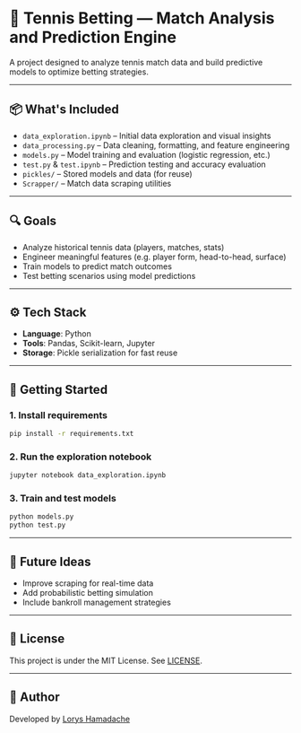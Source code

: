 # 🎾 Tennis Betting — Match Analysis and Prediction Engine

A project designed to analyze tennis match data and build predictive models to optimize betting strategies.

---

## 📦 What's Included

- `data_exploration.ipynb` – Initial data exploration and visual insights
- `data_processing.py` – Data cleaning, formatting, and feature engineering
- `models.py` – Model training and evaluation (logistic regression, etc.)
- `test.py` & `test.ipynb` – Prediction testing and accuracy evaluation
- `pickles/` – Stored models and data (for reuse)
- `Scrapper/` – Match data scraping utilities

---

## 🔍 Goals

- Analyze historical tennis data (players, matches, stats)
- Engineer meaningful features (e.g. player form, head-to-head, surface)
- Train models to predict match outcomes
- Test betting scenarios using model predictions

---

## ⚙️ Tech Stack

- **Language**: Python
- **Tools**: Pandas, Scikit-learn, Jupyter
- **Storage**: Pickle serialization for fast reuse

---

## 🚀 Getting Started

### 1. Install requirements

```bash
pip install -r requirements.txt
```

### 2. Run the exploration notebook

```bash
jupyter notebook data_exploration.ipynb
```

### 3. Train and test models

```bash
python models.py
python test.py
```

---

## 🧠 Future Ideas

- Improve scraping for real-time data
- Add probabilistic betting simulation
- Include bankroll management strategies

---

## 📄 License

This project is under the MIT License. See [LICENSE](./LICENSE).

---

## 👤 Author

Developed by [Lorys Hamadache](https://github.com/LorysHamadache)

